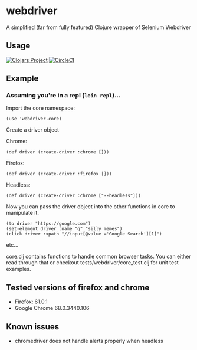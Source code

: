 # webdriver

A simplified (far from fully featured) Clojure wrapper of Selenium Webdriver

## Usage
[![Clojars Project](https://img.shields.io/clojars/v/webdriver.svg)](https://clojars.org/webdriver)
[![CircleCI](https://circleci.com/gh/komcrad/webdriver/tree/master.svg?style=svg&circle-token=a5fcd5b0389dd482ec5e55fb3c6bab0715377cd9)](https://circleci.com/gh/komcrad/webdriver/tree/master)

## Example
### Assuming you're in a repl (`lein repl`)...

Import the core namespace:

`(use 'webdriver.core)`

Create a driver object

Chrome:

`(def driver (create-driver :chrome []))`

Firefox:

`(def driver (create-driver :firefox []))`

Headless:

`(def driver (create-driver :chrome ["--headless"]))`

Now you can pass the driver object into the other functions in core to manipulate it.

```
(to driver "https://google.com")
(set-element driver :name "q" "silly memes")
(click driver :xpath "//input[@value ='Google Search'][1]")
```

etc...

core.clj contains functions to handle common browser tasks. You can either read through that or checkout tests/webdriver/core_test.clj for unit test examples.

## Tested versions of firefox and chrome
- Firefox: 61.0.1
- Google Chrome 68.0.3440.106

## Known issues
- chromedriver does not handle alerts properly when headless
